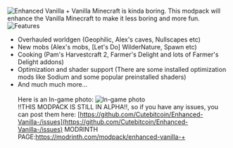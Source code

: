 ![Enhanced Vanilla +](https://cdn.modrinth.com/data/cached_images/f0c6a7c64cb6e54da13e34137ba35576eb7d3f20.png)
Vanilla Minecraft is kinda boring. This modpack will enhance the Vanilla Minecraft to make it less boring and more fun.
![Features](https://cdn.modrinth.com/data/cached_images/b0e21eff19d03af5cfed3885465c0c6587923213.png)
- Overhauled worldgen (Geophilic, Alex's caves, Nullscapes etc)
- New mobs (Alex's mobs, [Let's Do] WilderNature, Spawn etc)
- Cooking (Pam's Harvestcraft 2, Farmer's Delight and lots of Farmer's Delight addons)
- Optimization and shader support (There are some installed optimization mods like Sodium and some popular preinstalled shaders)
- And much much more...\
\
Here is an In-game photo:
![In-game photo](https://cdn.modrinth.com/data/9oGWok43/images/6bd5f53d0e95704ae21906b78c5da154583818f7.png)\
‼️THIS MODPACK IS STILL IN ALPHA‼️, so if you have any issues, you can post them here: [https://github.com/Cutebitcoin/Enhanced-Vanilla-/issues](https://github.com/Cutebitcoin/Enhanced-Vanilla-/issues)
MODRINTH PAGE:https://modrinth.com/modpack/enhanced-vanilla-+
